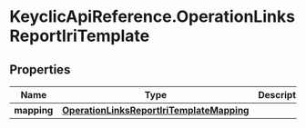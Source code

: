 # KeyclicApiReference.OperationLinksReportIriTemplate

## Properties
Name | Type | Description | Notes
------------ | ------------- | ------------- | -------------
**mapping** | [**OperationLinksReportIriTemplateMapping**](OperationLinksReportIriTemplateMapping.md) |  | [optional] 


